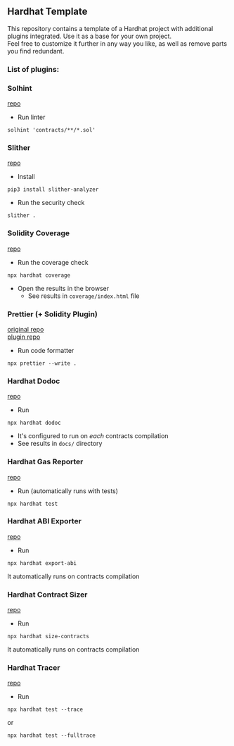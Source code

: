 ## Hardhat Template

This repository contains a template of a Hardhat project with additional plugins integrated. Use it as a base for your own project.  
Feel free to customize it further in any way you like, as well as remove parts you find redundant.

### List of plugins:

### Solhint

[repo](https://github.com/protofire/solhint)

- Run linter

```
solhint 'contracts/**/*.sol'
```

### Slither

[repo](https://github.com/crytic/slither)

- Install

```
pip3 install slither-analyzer
```

- Run the security check

```
slither .
```

### Solidity Coverage

[repo](https://github.com/sc-forks/solidity-coverage)

- Run the coverage check

```
npx hardhat coverage
```

- Open the results in the browser
  - See results in `coverage/index.html` file

### Prettier (+ Solidity Plugin)

[original repo](https://github.com/prettier/prettier)  
[plugin repo](https://github.com/prettier-solidity/prettier-plugin-solidity)

- Run code formatter

```
npx prettier --write .
```

### Hardhat Dodoc

[repo](https://github.com/primitivefinance/primitive-dodoc)

- Run

```
npx hardhat dodoc
```

- It's configured to run on _each_ contracts compilation
- See results in `docs/` directory

### Hardhat Gas Reporter

[repo](https://github.com/cgewecke/hardhat-gas-reporter)

- Run (automatically runs with tests)

```
npx hardhat test
```

### Hardhat ABI Exporter

[repo](https://github.com/ItsNickBarry/hardhat-abi-exporter)

- Run

```
npx hardhat export-abi
```

It automatically runs on contracts compilation

### Hardhat Contract Sizer

[repo](https://github.com/ItsNickBarry/hardhat-contract-sizer)

- Run

```
npx hardhat size-contracts
```

It automatically runs on contracts compilation

### Hardhat Tracer

[repo](https://github.com/zemse/hardhat-tracer)

- Run

```
npx hardhat test --trace
```

or

```
npx hardhat test --fulltrace
```
